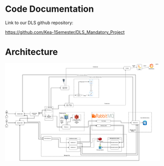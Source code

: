 # Code Documentation

Link to our DLS github repository:

https://github.com/Kea-1Semester/DLS_Mandatory_Project

# Architecture

<img src="./imgs/MicroService DLS-V01.8.drawio.png"></img>
